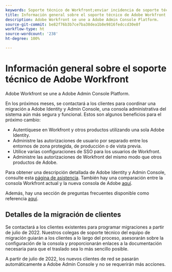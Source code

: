 ```yaml
---
keywords: Soporte técnico de Workfront;enviar incidencia de soporte técnico;asistencia al cliente
title: Información general sobre el soporte técnico de Adobe Workfront
description: Adobe Workfront se une a Adobe Admin Console Platform.
source-git-commit: be82f76b3b7ce7ba38dea1b8e9816fedccd30e8f
workflow-type: ht
source-wordcount: '238'
ht-degree: 100%

---
```


# Información general sobre el soporte técnico de Adobe Workfront

Adobe Workfront se une a Adobe Admin Console Platform.

En los próximos meses, se contactará a los clientes para coordinar una migración a Adobe Identity y Admin Console, una consola administrativa del sistema aún más segura y funcional. Estos son algunos beneficios para el próximo cambio:

* Autentíquese en Workfront y otros productos utilizando una sola Adobe Identity.
* Administre las autorizaciones de usuario por separado entre los entornos de zona protegida, de producción o de vista previa.
* Utilice varias configuraciones de SSO para los usuarios de Workfront.
* Administre las autorizaciones de Workfront del mismo modo que otros productos de Adobe.

Para obtener una descripción detallada de Adobe Identity y Admin Console, consulte esta [página de asistencia](https://helpx.adobe.com/es/enterprise/admin-guide.html). También hay una comparación entre la consola Workfront actual y la nueva consola de Adobe [aquí](https://one.workfront.com/s/document-item?bundleId=the-new-workfront-experience&amp;topicId=Content%2FAdministration_and_Setup%2FGet_started-WF_administration%2Factions-in-admin-console.htm&amp;_LANG=enus).

<!--
New URL for July 27:
https://experienceleague.adobe.com/docs/workfront/using/administration-and-setup/get-started-administration/actions-in-admin-console.html
-->

Además, hay una sección de preguntas frecuentes disponible como referencia [aquí](faq.md).

## Detalles de la migración de clientes

Se contactará a los clientes existentes para programar migraciones a partir de julio de 2022. Nuestros colegas de soporte técnico del equipo de migración guiarán a los clientes a lo largo del proceso, asesorarán sobre la configuración de la consola y proporcionarán enlaces a la documentación necesaria para que el traslado sea lo más sencillo posible.

A partir de julio de 2022, los nuevos clientes de red se pasarán automáticamente a Adobe Admin Console y no se requerirán más acciones.
